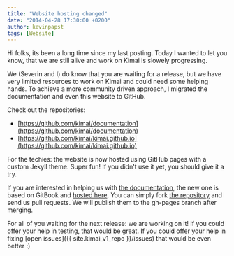 ```yaml
---
title: "Website hosting changed"
date: "2014-04-28 17:30:00 +0200"
author: kevinpapst
tags: [Website]
---
```


Hi folks, its been a long time since my last posting.
Today I wanted to let you know, that we are still alive and work on Kimai is slowely progressing.

We (Severin and I) do know that you are waiting for a release, but we have very limited resources to work on Kimai and
could need some helping hands. To achieve a more community driven approach, I migrated the documentation and even this website to GitHub.

Check out the repositories:

- [https://github.com/kimai/documentation](https://github.com/kimai/documentation)
- [https://github.com/kimai/kimai.github.io](https://github.com/kimai/kimai.github.io)

For the techies: the website is now hosted using GitHub pages with a custom Jekyll theme. Super fun!
If you didn't use it yet, you should give it a try.

If you are interested in helping us with [the documentation](http://www.kimai.org/documentation/developer/documentation.html),
the new one is based on GitBook and [hosted here](http://www.kimai.org/documentation/).
You can simply fork [the repository](https://github.com/kimai/documentation) and send us pull requests. We will publish them to the gh-pages branch after merging.

For all of you waiting for the next release: we are working on it! If you could offer your help in testing, that would be great.
If you could offer your help in fixing [open issues]({{ site.kimai_v1_repo }}/issues) that would be even better :)
